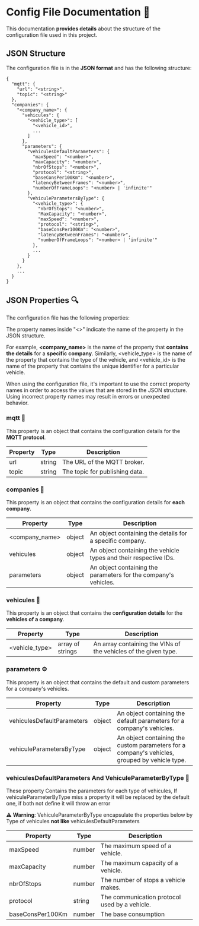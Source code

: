 # Config File Documentation  📝
This documentation **provides details** about the structure of the configuration file used in this project.

## JSON Structure
The configuration file is in the **JSON format** and has the following structure:
```
{
  "mqtt": {
    "url": "<string>",
    "topic": "<string>"
  },
  "companies": {
    "<company_name>": {
      "vehicules": {
        "<vehicle_type>": [
          "<vehicle_id>",
          ...
        ]
      },
      "parameters": {
        "vehiculesDefaultParameters": {
          "maxSpeed": "<number>",
          "maxCapacity": "<number>",
          "nbrOfStops": "<number>",
          "protocol": "<string>",
          "baseConsPer100Km": "<number>",
          "latencyBetweenFrames": "<number>",
          "numberOfFrameLoops": "<number> | 'infinite'"
        },
        "vehiculeParametersByType": {
          "<vehicle_type>": {
            "nbrOfStops": "<number>",
            "MaxCapacity": "<number>",
            "maxSpeed": "<number>",
            "protocol": "<string>",
            "baseConsPer100Km": "<number>",
            "latencyBetweenFrames": "<number>",
            "numberOfFrameLoops": "<number> | 'infinite'"
          },
          ...
        }
      }
    },
    ...
  }
}
```
## JSON Properties 🔍
The configuration file has the following properties:

The property names inside "<>" indicate the name of the property in the JSON structure. 

For example, **<company_name>** is the name of the property that **contains the details** for a **specific company**. 
Similarly, <vehicle_type> is the name of the property that contains the type of the vehicle, and <vehicle_id> is the name of the property that contains the unique identifier for a particular vehicle.

When using the configuration file, it's important to use the correct property names in order to access the values that are stored in the JSON structure. Using incorrect property names may result in errors or unexpected behavior.

### mqtt  🔌
This property is an object that contains the configuration details for the **MQTT protocol**.

| Property | Type | Description |
|----------|------|-------------|
url|string|The URL of the MQTT broker.
topic|string|The topic for publishing data.

### companies 👥
This property is an object that contains the configuration details for **each company**.

|Property|Type|Description|
|--------|----|------------|
<company_name>|object|An object containing the details for a specific company.|
vehicules|	object	|An object containing the vehicle types and their respective IDs.|
parameters|object|An object containing the parameters for the company's vehicles.|

### vehicules 🚗
This property is an object that contains the c**onfiguration details** for the **vehicles of a company**.

|Property|Type|Description|
|--------|----|-----------|
<vehicle_type>|array of strings|An array containing the VINs of the vehicles of the given type.|


### parameters ⚙️
This property is an object that contains the default and custom parameters for a company's vehicles.

|Property|Type|Description|
|--------|----|-----------|
vehiculesDefaultParameters|object|An object containing the default parameters for a company's vehicles.|
vehiculeParametersByType|object|An object containing the custom parameters for a company's vehicles, grouped by vehicle type.|

### vehiculesDefaultParameters And VehiculeParameterByType  🚦

These property Contains the parameters for each type of vehicules, If vehiculeParameterByType miss a property it will be replaced by the default one, if both not define it will throw an error

⚠️ <b>Warning</b>: VehiculeParameterByType encapsulate the properties below by Type of vehicules **not like** vehiculesDefaultParameters

|Property|Type|Description|
|---|---|---|
maxSpeed|number|The maximum speed of a vehicle.|
maxCapacity|number|The maximum capacity of a vehicle.|
nbrOfStops|number|The number of stops a vehicle makes.|
protocol|string|The communication protocol used by a vehicle.
baseConsPer100Km|number|The base consumption
